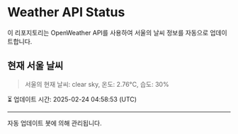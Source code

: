 
# Weather API Status

이 리포지토리는 OpenWeather API를 사용하여 서울의 날씨 정보를 자동으로 업데이트합니다.

## 현재 서울 날씨
> 서울의 현재 날씨: clear sky, 온도: 2.76°C, 습도: 30%

⏳ 업데이트 시간: 2025-02-24 04:58:53 (UTC)

---
자동 업데이트 봇에 의해 관리됩니다.
